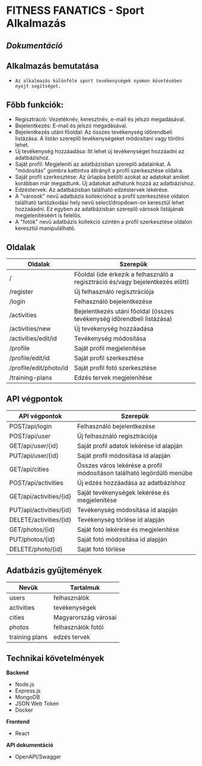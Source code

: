 # FITNESS FANATICS - Sport Alkalmazás

## _Dokumentáció_

## Alkalmazás bemutatása

-     Az alkalmazás különféle sport tevékenységek nyomon követésében nyújt segítséget.

## Főbb funkciók:

- Regisztráció: Vezetéknév, keresztnév, e-mail és jelszó megadásával.
- Bejelentkezés: E-mail és jelszó megadásával.
- Bejelentkezés utáni főoldal: Az összes tevékenység időrendbeli listázása. A listán szereplő tevékenységeket módosítani vagy törölni lehet.
- Új tevékenység hozzáadása: Itt lehet új tevékenységet hozzáadni az adatbázishoz.
- Saját profil: Megjeleníti az adatbázisban szereplő adatainkat. A "módosítás" gombra kattintva átirányít a profil szerkesztése oldalra.
- Saját profil szerkesztése: Az űrlapba betölti azokat az adatokat amiket korábban már megadtunk. Új adatokat adhatunk hozzá az adatbázishoz.
- Edzéstervek: Az adatbázisban található edzéstervek lekérése.
- A "városok" nevű adatbázis kollekcióhoz a profil szerkesztése oldalon található tartózkodási hely nevű select/dropdown-on keresztül lehet hozzaáadni. Ez egyben az adatbázisban szereplő városok listájának megjelenítéséért is felelős.
- A "fotók" nevű adatbázis kollekció szintén a profil szerkesztése oldalon keresztül manipulálható.

## Oldalak

| Oldalak                | Szerepük                                                                       |
| ---------------------- | ------------------------------------------------------------------------------ |
| /                      | Főoldal (ide érkezik a felhasználó a regisztráció és/vagy bejelentkezés előtt) |
| /register              | Új felhasználó regisztrációja                                                  |
| /login                 | Felhasználó bejelentkezése                                                     |
| /activities            | Bejelentkezés utáni főoldal (összes tevékenység időrendbeli listázása)         |
| /activities/new        | Új tevékenység hozzáadása                                                      |
| /activities/edit/id    | Tevékenység módosítása                                                         |
| /profile               | Saját profil megjelenítése                                                     |
| /profile/edit/id       | Saját profil szerkesztése                                                      |
| /profile/edit/photo/id | Saját profil fotó szerkesztése                                                 |
| /training-plans        | Edzés tervek megjelenítése                                                     |

## API végpontok

| API végpontok           | Szerepük                                                              |
| ----------------------- | --------------------------------------------------------------------- |
| POST/api/login          | Felhasználó bejelentkezése                                            |
| POST/api/user           | Új felhasználó regisztrációja                                         |
| GET/api/user/{id}       | Saját profil adatok lekérése id alapján                               |
| PUT/api/user/{id}       | Saját profil módosítása id alapján                                    |
| GET/api/cities          | Összes város lekérése a profil módosításon található legördülő menübe |
| POST/api/activities     | Új edzés hozzáadása az adatbázishoz                                   |
| GET/api/activities/{id} | Saját tevékenységek lekérése és megjelenítése                         |
| PUT/api/activities/{id} | Tevékenység módosítása id alapján                                     |
| DELETE/activities/{id}  | Tevékenység törlése id alapján                                        |
| GET/photos/{id}         | Saját fotó lekérése és megjelenítése                                  |
| PUT/photos/{id}         | Saját fotó módosítása id alapján                                      |
| DELETE/photo/{id}       | Saját fotó törlése                                                    |

## Adatbázis gyűjtemények

| Nevük          | Tartalmuk            |
| -------------- | -------------------- |
| users          | felhasználók         |
| activities     | tevékenységek        |
| cities         | Magyarország városai |
| photos         | felhasználók fotói   |
| training plans | edzés tervek         |

## Technikai követelmények

**Backend**

- Node.js
- Express.js
- MongoDB
- JSON Web Token
- Docker

**Frontend**

- React

**API dokumentáció**

- OpenAPI/Swagger
